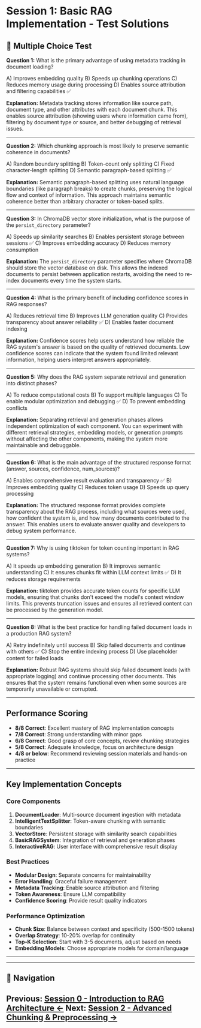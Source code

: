 # Session 1: Basic RAG Implementation - Test Solutions

## 📝 Multiple Choice Test

**Question 1:** What is the primary advantage of using metadata tracking in document loading?  

A) Improves embedding quality
B) Speeds up chunking operations
C) Reduces memory usage during processing
D) Enables source attribution and filtering capabilities ✅

**Explanation:** Metadata tracking stores information like source path, document type, and other attributes with each document chunk. This enables source attribution (showing users where information came from), filtering by document type or source, and better debugging of retrieval issues.

---

**Question 2:** Which chunking approach is most likely to preserve semantic coherence in documents?  

A) Random boundary splitting
B) Token-count only splitting
C) Fixed character-length splitting
D) Semantic paragraph-based splitting ✅

**Explanation:** Semantic paragraph-based splitting uses natural language boundaries (like paragraph breaks) to create chunks, preserving the logical flow and context of information. This approach maintains semantic coherence better than arbitrary character or token-based splits.

---

**Question 3:** In ChromaDB vector store initialization, what is the purpose of the `persist_directory` parameter?  

A) Speeds up similarity searches
B) Enables persistent storage between sessions ✅
C) Improves embedding accuracy
D) Reduces memory consumption

**Explanation:** The `persist_directory` parameter specifies where ChromaDB should store the vector database on disk. This allows the indexed documents to persist between application restarts, avoiding the need to re-index documents every time the system starts.

---

**Question 4:** What is the primary benefit of including confidence scores in RAG responses?  

A) Reduces retrieval time
B) Improves LLM generation quality
C) Provides transparency about answer reliability ✅
D) Enables faster document indexing

**Explanation:** Confidence scores help users understand how reliable the RAG system's answer is based on the quality of retrieved documents. Low confidence scores can indicate that the system found limited relevant information, helping users interpret answers appropriately.

---

**Question 5:** Why does the RAG system separate retrieval and generation into distinct phases?  

A) To reduce computational costs
B) To support multiple languages
C) To enable modular optimization and debugging ✅
D) To prevent embedding conflicts

**Explanation:** Separating retrieval and generation phases allows independent optimization of each component. You can experiment with different retrieval strategies, embedding models, or generation prompts without affecting the other components, making the system more maintainable and debuggable.

---

**Question 6:** What is the main advantage of the structured response format (answer, sources, confidence, num_sources)?  

A) Enables comprehensive result evaluation and transparency ✅
B) Improves embedding quality
C) Reduces token usage
D) Speeds up query processing

**Explanation:** The structured response format provides complete transparency about the RAG process, including what sources were used, how confident the system is, and how many documents contributed to the answer. This enables users to evaluate answer quality and developers to debug system performance.

---

**Question 7:** Why is using tiktoken for token counting important in RAG systems?  

A) It speeds up embedding generation
B) It improves semantic understanding
C) It ensures chunks fit within LLM context limits ✅
D) It reduces storage requirements

**Explanation:** tiktoken provides accurate token counts for specific LLM models, ensuring that chunks don't exceed the model's context window limits. This prevents truncation issues and ensures all retrieved content can be processed by the generation model.

---

**Question 8:** What is the best practice for handling failed document loads in a production RAG system?  

A) Retry indefinitely until success
B) Skip failed documents and continue with others ✅
C) Stop the entire indexing process
D) Use placeholder content for failed loads

**Explanation:** Robust RAG systems should skip failed document loads (with appropriate logging) and continue processing other documents. This ensures that the system remains functional even when some sources are temporarily unavailable or corrupted.

---

## Performance Scoring

- **8/8 Correct**: Excellent mastery of RAG implementation concepts
- **7/8 Correct**: Strong understanding with minor gaps
- **6/8 Correct**: Good grasp of core concepts, review chunking strategies
- **5/8 Correct**: Adequate knowledge, focus on architecture design
- **4/8 or below**: Recommend reviewing session materials and hands-on practice

---

## Key Implementation Concepts

### Core Components

1. **DocumentLoader**: Multi-source document ingestion with metadata
2. **IntelligentTextSplitter**: Token-aware chunking with semantic boundaries
3. **VectorStore**: Persistent storage with similarity search capabilities
4. **BasicRAGSystem**: Integration of retrieval and generation phases
5. **InteractiveRAG**: User interface with comprehensive result display

### Best Practices

- **Modular Design**: Separate concerns for maintainability
- **Error Handling**: Graceful failure management
- **Metadata Tracking**: Enable source attribution and filtering
- **Token Awareness**: Ensure LLM compatibility
- **Confidence Scoring**: Provide result quality indicators

### Performance Optimization

- **Chunk Size**: Balance between context and specificity (500-1500 tokens)
- **Overlap Strategy**: 10-20% overlap for continuity
- **Top-K Selection**: Start with 3-5 documents, adjust based on needs
- **Embedding Models**: Choose appropriate models for domain/language

---
---

## 🧭 Navigation

**Previous:** [Session 0 - Introduction to RAG Architecture ←](Session0_Introduction_to_RAG_Architecture.md)
**Next:** [Session 2 - Advanced Chunking & Preprocessing →](Session2_Advanced_Chunking_Preprocessing.md)
---
